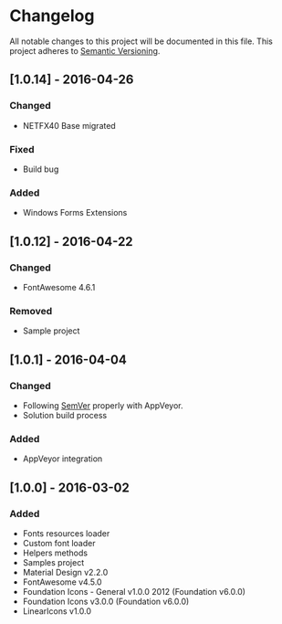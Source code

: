 # Changelog
All notable changes to this project will be documented in this file.
This project adheres to [Semantic Versioning](http://semver.org/).

## [1.0.14] - 2016-04-26
### Changed
- NETFX40 Base migrated

### Fixed
- Build bug

### Added
- Windows Forms Extensions

## [1.0.12] - 2016-04-22
### Changed
- FontAwesome 4.6.1

### Removed
- Sample project

## [1.0.1] - 2016-04-04
### Changed
- Following [SemVer](http://semver.org) properly with AppVeyor.
- Solution build process

### Added
- AppVeyor integration

## [1.0.0] - 2016-03-02
### Added
- Fonts resources loader
- Custom font loader
- Helpers methods
- Samples project
- Material Design v2.2.0
- FontAwesome v4.5.0
- Foundation Icons - General v1.0.0 2012 (Foundation v6.0.0)
- Foundation Icons v3.0.0 (Foundation v6.0.0)
- LinearIcons v1.0.0
